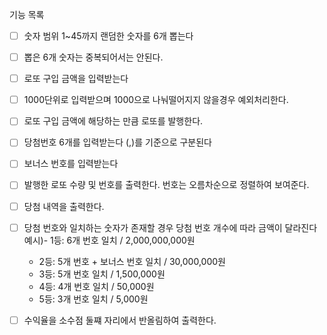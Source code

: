 기능 목록

- [ ] 숫자 범위 1~45까지 랜덤한 숫자를 6개 뽑는다
- [ ] 뽑은 6개 숫자는 중복되어서는 안된다.

- [ ] 로또 구입 금액을 입력받는다
- [ ] 1000단위로 입력받으며 1000으로 나눠떨어지지 않을경우 예외처리한다.

- [ ] 로또 구입 금액에 해당하는 만큼 로또를 발행한다.

- [ ] 당첨번호 6개를 입력받는다 (,)를 기준으로 구분된다

- [ ] 보너스 번호를 입력받는다 

- [ ] 발행한 로또 수량 및 번호를 출력한다. 번호는 오름차순으로 정렬하여 보여준다.

- [ ] 당첨 내역을 출력한다.

- [ ] 당첨 번호와 일치하는 숫자가 존재할 경우 당첨 번호 개수에 따라 금액이 달라진다
예시)- 1등: 6개 번호 일치 / 2,000,000,000원
    - 2등: 5개 번호 + 보너스 번호 일치 / 30,000,000원
    - 3등: 5개 번호 일치 / 1,500,000원
    - 4등: 4개 번호 일치 / 50,000원
    - 5등: 3개 번호 일치 / 5,000원

- [ ] 수익율을 소수점 둘쨰 자리에서 반올림하여 출력한다.